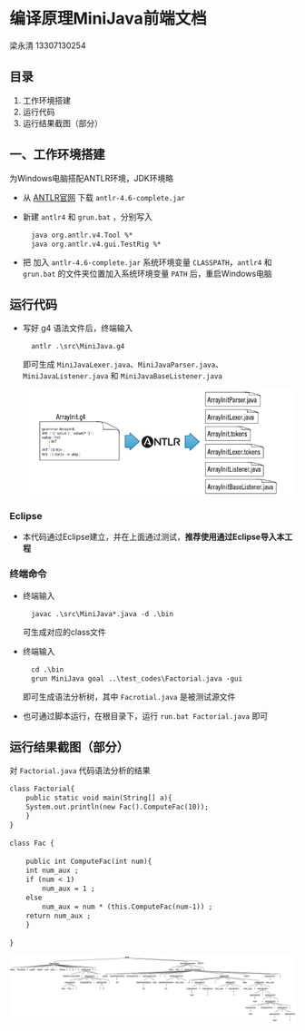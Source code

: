 # 编译原理MiniJava前端文档

梁永清 13307130254

## 目录
1. 工作环境搭建
2. 运行代码
3. 运行结果截图（部分）

## 一、工作环境搭建
为Windows电脑搭配ANTLR环境，JDK环境略

- 从 [ANTLR官网](www.antlr.org) 下载 `antlr-4.6-complete.jar`
- 新建 `antlr4` 和 `grun.bat` ，分别写入
	
		java org.antlr.v4.Tool %*
		java org.antlr.v4.gui.TestRig %*

- 把 加入 `antlr-4.6-complete.jar` 系统环境变量 `CLASSPATH`，`antlr4` 和 `grun.bat` 的文件夹位置加入系统环境变量 `PATH` 后，重启Windows电脑

## 运行代码

- 写好 g4 语法文件后，终端输入

		antlr .\src\MiniJava.g4
	
	即可生成 `MiniJavaLexer.java`、`MiniJavaParser.java`、`MiniJavaListener.java` 和 `MiniJavaBaseListener.java`

	![](imgs\gen.png)

### Eclipse
- 本代码通过Eclipse建立，并在上面通过测试，**推荐使用通过Eclipse导入本工程**

### 终端命令

- 终端输入
 
		javac .\src\MiniJava*.java -d .\bin

	可生成对应的class文件
- 终端输入

		cd .\bin
		grun MiniJava goal ..\test_codes\Factorial.java -gui

	即可生成语法分析树，其中 `Facrotial.java` 是被测试源文件

- 也可通过脚本运行，在根目录下，运行 `run.bat Factorial.java` 即可

## 运行结果截图（部分）
	
对 `Factorial.java` 代码语法分析的结果

	class Factorial{
	    public static void main(String[] a){
		System.out.println(new Fac().ComputeFac(10));
	    }
	}
	
	class Fac {
	
	    public int ComputeFac(int num){
		int num_aux ;
		if (num < 1)
		    num_aux = 1 ;
		else 
		    num_aux = num * (this.ComputeFac(num-1)) ;
		return num_aux ;
	    }
	
	}

![](imgs\antlr4_parse_tree.png)